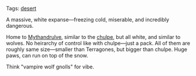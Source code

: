 Tags: [desert](Deserts)

A massive, white expanse—freezing cold, miserable, and incredibly dangerous.

Home to [Mythandrulve](Mythandrulve), similar to the [chulpe](Chulpe), but all white, and similar to wolves. No heirarchy of control like with chulpe—just a pack. All of them are roughly same size—smaller than Terragones, but bigger than chulpe. Huge paws, can run on top of the snow.

Think "vampire wolf gnolls" for vibe.